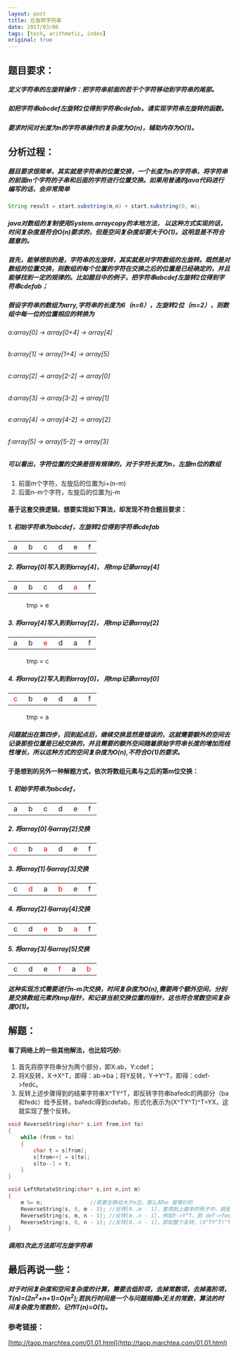 ```yaml
---
layout: post
title: 左旋转字符串
date: 2017/03/06
tags: [tech, arithmetic, index]
original: true
---
```


## 题目要求：
##### 定义字符串的左旋转操作：把字符串前面的若干个字符移动到字符串的尾部。
##### 如把字符串abcdef左旋转2位得到字符串cdefab。请实现字符串左旋转的函数。
##### 要求时间对长度为n的字符串操作的复杂度为O(n)，辅助内存为O(1)。
<!--more-->

## 分析过程：
#####  题目要求很简单，其实就是字符串的位置交换，一个长度为n的字符串，将字符串的前面m个字符的子串和后面的字符进行位置交换。如果用普通的java代码进行编写的话，会非常简单

```JAVA
String result = start.substring(m,n) + start.substring(0, m);
```

##### java对数组的复制使用System.arraycopy的本地方法， 以这种方式实现的话，时间复杂度是符合O(n)要求的，但是空间复杂度却要大于O(1)。这明显是不符合题意的。
##### 首先，能够想到的是，字符串的左旋转，其实就是对字符数组的左旋转。既然是对数组的位置交换，则数组的每个位置的字符在交换之后的位置是已经确定的，并且能够找到一定的规律的。比如题目中的例子，把字符串abcdef左旋转2位得到字符串cdefab；
##### 假设字符串的数组为arry,字符串的长度为6（n=6），左旋转2位（m=2），则数组中每一位的位置相应的转换为
###### a:array[0] -> array[0+4] -> array[4]
###### b:array[1] -> array[1+4] -> array[5]
###### c:array[2] -> array[2-2] -> array[0]
###### d:array[3] -> array[3-2] -> array[1]
###### e:array[4] -> array[4-2] -> array[2]
###### f:array[5] -> array[5-2] -> array[3]
##### 可以看出，字符位置的交换是很有规律的，对于字符长度为n，左旋m位的数组
1. 前面m个字符，左旋后的位置为i+(n-m)
2. 后面n-m个字符，左旋后的位置为j-m

#### 基于这套交换逻辑，想要实现如下算法，却发现不符合题目要求：
##### 1. 初始字符串为abcdef，左旋转2位得到字符串cdefab
<table><tr>
<td>&nbsp;a&nbsp;</td>
<td>&nbsp;b&nbsp;</td>
<td>&nbsp;c&nbsp;</td>
<td>&nbsp;d&nbsp;</td>
<td>&nbsp;e&nbsp;</td>
<td>&nbsp;f&nbsp;</td>
</tr></table>

##### 2. 将array[0]写入到到array[4]， 用tmp记录array[4]
<table><tr>
<td>&nbsp;a&nbsp;</td>
<td>&nbsp;b&nbsp;</td>
<td>&nbsp;c&nbsp;</td>
<td>&nbsp;d&nbsp;</td>
<td>&nbsp;<font color='red'>a</font>&nbsp;</td>
<td>&nbsp;f&nbsp;</td>
</tr></table>

　　　tmp = e

##### 3. 将array[4]写入到到array[2]， 用tmp记录array[2]
<table><tr>
<td>&nbsp;a&nbsp;</td>
<td>&nbsp;b&nbsp;</td>
<td>&nbsp;<font color='red'>e</font>&nbsp;</td>
<td>&nbsp;d&nbsp;</td>
<td>&nbsp;a&nbsp;</td>
<td>&nbsp;f&nbsp;</td>
</tr></table>

　　　tmp = c

##### 4. 将array[2]写入到到array[0]， 用tmp记录array[0]
<table><tr>
<td>&nbsp;<font color='red'>c</font>&nbsp;</td>
<td>&nbsp;b&nbsp;</td>
<td>&nbsp;e&nbsp;</td>
<td>&nbsp;d&nbsp;</td>
<td>&nbsp;a&nbsp;</td>
<td>&nbsp;f&nbsp;</td>
</tr></table>

　　　tmp = a

##### 问题就出在第四步，回到起点后，继续交换显然是错误的，这就需要额外的空间去记录那些位置是已经交换的，并且需要的额外空间随着原始字符串长度的增加而线性增长，所以这种方式的空间复杂度为O(n),不符合O(1)的要求。

#### 于是想到的另外一种解题方式，依次将数组元素与之后的第m位交换：
##### 1. 初始字符串为abcdef，
<table><tr>
<td>&nbsp;a&nbsp;</td>
<td>&nbsp;b&nbsp;</td>
<td>&nbsp;c&nbsp;</td>
<td>&nbsp;d&nbsp;</td>
<td>&nbsp;e&nbsp;</td>
<td>&nbsp;f&nbsp;</td>
</tr></table>

##### 2. 将array[0]与array[2]交换

<table><tr>
<td>&nbsp;<font color='red'>c</font>&nbsp;</td>
<td>&nbsp;b&nbsp;</td>
<td>&nbsp;<font color='red'>a</font>&nbsp;</td>
<td>&nbsp;d&nbsp;</td>
<td>&nbsp;e&nbsp;</td>
<td>&nbsp;f&nbsp;</td>
</tr></table>

##### 3.  将array[1]与array[3]交换
<table><tr>
<td>&nbsp;c&nbsp;</td>
<td>&nbsp;<font color='red'>d</font>&nbsp;</td>
<td>&nbsp;a&nbsp;</td>
<td>&nbsp;<font color='red'>b</font>&nbsp;</td>
<td>&nbsp;e&nbsp;</td>
<td>&nbsp;f&nbsp;</td>
</tr></table>

##### 4. 将array[2]与array[4]交换
<table><tr>
<td>&nbsp;c&nbsp;</td>
<td>&nbsp;d&nbsp;</td>
<td>&nbsp;<font color='red'>e</font>&nbsp;</td>
<td>&nbsp;b&nbsp;</td>
<td>&nbsp;<font color='red'>a</font>&nbsp;</td>
<td>&nbsp;f&nbsp;</td>
</tr></table>

##### 5. 将array[3]与array[5]交换
<table><tr>
<td>&nbsp;c&nbsp;</td>
<td>&nbsp;d&nbsp;</td>
<td>&nbsp;e&nbsp;</td>
<td>&nbsp;<font color='red'>f</font>&nbsp;</td>
<td>&nbsp;a&nbsp;</td>
<td>&nbsp;<font color='red'>b</font>&nbsp;</td>
</tr></table>

##### 这种实现方式需要进行n-m次交换，时间复杂度为O(n),需要两个额外空间，分别是交换数组元素的tmp指针，和记录当前交换位置的指针，这也符合常数空间复杂度O(1)。

## 解题：
#### 看了网络上的一些其他解法，也比较巧妙:
1. 首先将原字符串分为两个部分，即X:ab，Y:cdef；
2. 将X反转，X->X^T，即得：ab->ba；将Y反转，Y->Y^T，即得：cdef->fedc。
3. 反转上述步骤得到的结果字符串X^TY^T，即反转字符串bafedc的两部分（ba和fedc）给予反转，bafedc得到cdefab，形式化表示为(X^TY^T)^T=YX，这就实现了整个反转。

```C
void ReverseString(char* s,int from,int to)
{
    while (from < to)
    {
        char t = s[from];
        s[from++] = s[to];
        s[to--] = t;
    }
}

void LeftRotateString(char* s,int n,int m)
{
    m %= n;               //若要左移动大于n位，那么和%n 是等价的
    ReverseString(s, 0, m - 1); //反转[0..m - 1]，套用到上面举的例子中，就是X->X^T，即 abc->cba
    ReverseString(s, m, n - 1); //反转[m..n - 1]，例如Y->Y^T，即 def->fed
    ReverseString(s, 0, n - 1); //反转[0..n - 1]，即如整个反转，(X^TY^T)^T=YX，即 cbafed->defabc。
}
```

##### 调用3次此方法即可左旋字符串

## 最后再说一些：
##### 对于时间复杂度和空间复杂度的计算，需要去低阶项，去掉常数项，去掉高阶项，T(n)=(2n<sup>2</sup>+n+1)=O(n<sup>2</sup>);若执行时间是一个与问题规模n无关的常数，算法的时间复杂度为常数阶，记作T(n)=O(1)。

### 参考链接：
[http://taop.marchtea.com/01.01.html](http://taop.marchtea.com/01.01.html)